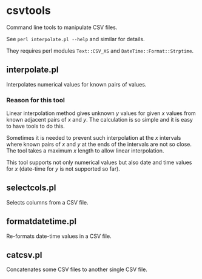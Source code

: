 csvtools
========

Command line tools to manipulate CSV files.

See `perl interpolate.pl --help` and similar for details.

They requires perl modules `Text::CSV_XS` and `DateTime::Format::Strptime`.

interpolate.pl
--------------

Interpolates numerical values for known pairs of values.

### Reason for this tool

Linear interpolation method gives unknown _y_ values for given _x_ values
from known adjacent pairs of _x_ and _y_.
The calculation is so simple and it is easy to have tools to do this.

Sometimes it is needed to prevent such interpolation
at the _x_ intervals where known pairs of _x_ and _y_
at the ends of the intervals are not so close.
The tool takes a maximum _x_ length to allow linear interpolation.

This tool supports not only numerical values but also
date and time values for _x_ (date-time for _y_ is not supported so far).

selectcols.pl
-------------

Selects columns from a CSV file.

formatdatetime.pl
-----------------

Re-formats date-time values in a CSV file.

catcsv.pl
---------

Concatenates some CSV files to another single CSV file.